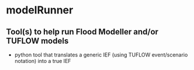 # modelRunner
Tool(s) to help run Flood Modeller and/or TUFLOW models
---
* python tool that translates a generic IEF (using TUFLOW event/scenario notation) into a true IEF

